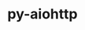 ---
title: "py-aiohttp"
layout: cache
categories: [package, v0.22.2]
meta: {"versions": ["3.8.4"], "compilers": ["apple-clang@=15.0.0", "gcc@=11.4.0", "gcc@=9.4.0", "oneapi@=2024.0.0"], "oss": ["ubuntu20.04", "ubuntu22.04", "ventura"], "platforms": ["darwin", "linux"], "targets": ["aarch64", "neoverse_v1", "neoverse_v2", "ppc64le", "x86_64_v3"], "stacks": ["e4s", "e4s-neoverse-v2", "e4s-neoverse_v1", "e4s-oneapi", "e4s-power", "ml-darwin-aarch64-mps", "ml-linux-x86_64-cpu", "ml-linux-x86_64-cuda", "root"], "num_specs": 12, "num_specs_by_stack": {"ml-darwin-aarch64-mps": 2, "root": 12, "e4s-power": 1, "e4s-neoverse_v1": 2, "e4s-neoverse-v2": 2, "ml-linux-x86_64-cuda": 2, "ml-linux-x86_64-cpu": 2, "e4s": 2, "e4s-oneapi": 1}}
spec_details: [{"hash": "fpjb6nyavdrcj6pyyuz3c25mh7qaunph", "compiler": "apple-clang@=15.0.0", "versions": ["3.8.4"], "os": "ventura", "platform": "darwin", "target": "aarch64", "variants": ["build_system=python_pip"], "stacks": ["ml-darwin-aarch64-mps", "root"], "size": "-", "tarball": "https://binaries.spack.io/v0.22.2/build_cache/darwin-ventura-aarch64/apple-clang-15.0.0/py-aiohttp-3.8.4/darwin-ventura-aarch64-apple-clang-15.0.0-py-aiohttp-3.8.4-fpjb6nyavdrcj6pyyuz3c25mh7qaunph.spack"}, {"hash": "i2646awgit6rey2wiwc3ks7f3zzmios7", "compiler": "apple-clang@=15.0.0", "versions": ["3.8.4"], "os": "ventura", "platform": "darwin", "target": "aarch64", "variants": ["build_system=python_pip"], "stacks": ["ml-darwin-aarch64-mps", "root"], "size": "-", "tarball": "https://binaries.spack.io/v0.22.2/build_cache/darwin-ventura-aarch64/apple-clang-15.0.0/py-aiohttp-3.8.4/darwin-ventura-aarch64-apple-clang-15.0.0-py-aiohttp-3.8.4-i2646awgit6rey2wiwc3ks7f3zzmios7.spack"}, {"hash": "2lriof2a3ujz3mvznu3qwjkszjfigkkb", "compiler": "gcc@=9.4.0", "versions": ["3.8.4"], "os": "ubuntu20.04", "platform": "linux", "target": "ppc64le", "variants": ["build_system=python_pip"], "stacks": ["e4s-power", "root"], "size": "-", "tarball": "https://binaries.spack.io/v0.22.2/build_cache/linux-ubuntu20.04-ppc64le/gcc-9.4.0/py-aiohttp-3.8.4/linux-ubuntu20.04-ppc64le-gcc-9.4.0-py-aiohttp-3.8.4-2lriof2a3ujz3mvznu3qwjkszjfigkkb.spack"}, {"hash": "2wvaxxvqzfbduniy4kqra6jlbwsn5gz3", "compiler": "gcc@=11.4.0", "versions": ["3.8.4"], "os": "ubuntu22.04", "platform": "linux", "target": "neoverse_v1", "variants": ["build_system=python_pip"], "stacks": ["root", "e4s-neoverse_v1"], "size": "-", "tarball": "https://binaries.spack.io/v0.22.2/build_cache/linux-ubuntu22.04-neoverse_v1/gcc-11.4.0/py-aiohttp-3.8.4/linux-ubuntu22.04-neoverse_v1-gcc-11.4.0-py-aiohttp-3.8.4-2wvaxxvqzfbduniy4kqra6jlbwsn5gz3.spack"}, {"hash": "aysl7asoytyxklozspvz6ktj5uuyezcl", "compiler": "gcc@=11.4.0", "versions": ["3.8.4"], "os": "ubuntu22.04", "platform": "linux", "target": "neoverse_v1", "variants": ["build_system=python_pip"], "stacks": ["root", "e4s-neoverse_v1"], "size": "-", "tarball": "https://binaries.spack.io/v0.22.2/build_cache/linux-ubuntu22.04-neoverse_v1/gcc-11.4.0/py-aiohttp-3.8.4/linux-ubuntu22.04-neoverse_v1-gcc-11.4.0-py-aiohttp-3.8.4-aysl7asoytyxklozspvz6ktj5uuyezcl.spack"}, {"hash": "p5yjumhirjel5o6464gvyj5lpc5c3xnx", "compiler": "gcc@=11.4.0", "versions": ["3.8.4"], "os": "ubuntu22.04", "platform": "linux", "target": "neoverse_v2", "variants": ["build_system=python_pip"], "stacks": ["e4s-neoverse-v2", "root"], "size": "-", "tarball": "https://binaries.spack.io/v0.22.2/build_cache/linux-ubuntu22.04-neoverse_v2/gcc-11.4.0/py-aiohttp-3.8.4/linux-ubuntu22.04-neoverse_v2-gcc-11.4.0-py-aiohttp-3.8.4-p5yjumhirjel5o6464gvyj5lpc5c3xnx.spack"}, {"hash": "syllbqt7gmrcomdfsjo6yk6jhuj3qcmk", "compiler": "gcc@=11.4.0", "versions": ["3.8.4"], "os": "ubuntu22.04", "platform": "linux", "target": "neoverse_v2", "variants": ["build_system=python_pip"], "stacks": ["e4s-neoverse-v2", "root"], "size": "-", "tarball": "https://binaries.spack.io/v0.22.2/build_cache/linux-ubuntu22.04-neoverse_v2/gcc-11.4.0/py-aiohttp-3.8.4/linux-ubuntu22.04-neoverse_v2-gcc-11.4.0-py-aiohttp-3.8.4-syllbqt7gmrcomdfsjo6yk6jhuj3qcmk.spack"}, {"hash": "umq6a63zqrvucdbnq5hg4vzmhgj7dc22", "compiler": "gcc@=11.4.0", "versions": ["3.8.4"], "os": "ubuntu22.04", "platform": "linux", "target": "x86_64_v3", "variants": ["build_system=python_pip"], "stacks": ["ml-linux-x86_64-cuda", "root", "ml-linux-x86_64-cpu"], "size": "-", "tarball": "https://binaries.spack.io/v0.22.2/build_cache/linux-ubuntu22.04-x86_64_v3/gcc-11.4.0/py-aiohttp-3.8.4/linux-ubuntu22.04-x86_64_v3-gcc-11.4.0-py-aiohttp-3.8.4-umq6a63zqrvucdbnq5hg4vzmhgj7dc22.spack"}, {"hash": "ag37q62sb3t76hmxjvxfx5bvk7zo7hsj", "compiler": "gcc@=11.4.0", "versions": ["3.8.4"], "os": "ubuntu22.04", "platform": "linux", "target": "x86_64_v3", "variants": ["build_system=python_pip"], "stacks": ["ml-linux-x86_64-cuda", "root", "ml-linux-x86_64-cpu"], "size": "-", "tarball": "https://binaries.spack.io/v0.22.2/build_cache/linux-ubuntu22.04-x86_64_v3/gcc-11.4.0/py-aiohttp-3.8.4/linux-ubuntu22.04-x86_64_v3-gcc-11.4.0-py-aiohttp-3.8.4-ag37q62sb3t76hmxjvxfx5bvk7zo7hsj.spack"}, {"hash": "p6wg2drneibbjv3u3y6qaoygyy75lzyq", "compiler": "gcc@=11.4.0", "versions": ["3.8.4"], "os": "ubuntu22.04", "platform": "linux", "target": "x86_64_v3", "variants": ["build_system=python_pip"], "stacks": ["root", "e4s"], "size": "-", "tarball": "https://binaries.spack.io/v0.22.2/build_cache/linux-ubuntu22.04-x86_64_v3/gcc-11.4.0/py-aiohttp-3.8.4/linux-ubuntu22.04-x86_64_v3-gcc-11.4.0-py-aiohttp-3.8.4-p6wg2drneibbjv3u3y6qaoygyy75lzyq.spack"}, {"hash": "c3bjqbzicudqnkahkfruqiwecd3vfqs2", "compiler": "gcc@=11.4.0", "versions": ["3.8.4"], "os": "ubuntu22.04", "platform": "linux", "target": "x86_64_v3", "variants": ["build_system=python_pip"], "stacks": ["root", "e4s"], "size": "-", "tarball": "https://binaries.spack.io/v0.22.2/build_cache/linux-ubuntu22.04-x86_64_v3/gcc-11.4.0/py-aiohttp-3.8.4/linux-ubuntu22.04-x86_64_v3-gcc-11.4.0-py-aiohttp-3.8.4-c3bjqbzicudqnkahkfruqiwecd3vfqs2.spack"}, {"hash": "oea4t6i4bftgrcmpxeh2r2egdokogfod", "compiler": "oneapi@=2024.0.0", "versions": ["3.8.4"], "os": "ubuntu22.04", "platform": "linux", "target": "x86_64_v3", "variants": ["build_system=python_pip"], "stacks": ["root", "e4s-oneapi"], "size": "-", "tarball": "https://binaries.spack.io/v0.22.2/build_cache/linux-ubuntu22.04-x86_64_v3/oneapi-2024.0.0/py-aiohttp-3.8.4/linux-ubuntu22.04-x86_64_v3-oneapi-2024.0.0-py-aiohttp-3.8.4-oea4t6i4bftgrcmpxeh2r2egdokogfod.spack"}]
---